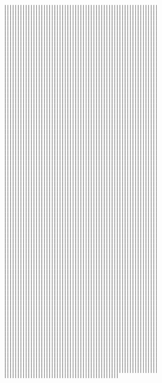 |
|
|
|
|
|
|
|
|
|
|
|
|
|
|
|
|
|
|
|
|
|
|
|
|
|
|
|
|
|
|
|
|
|
|
|
|
|
|
|
|
|
|
|
|
|
|
|
|
|
|
|
|
|
|
|
|
|
|
|
|
|
|
|
|
|
|
|
|
|
|
|
|
|
|
|
|
|
|
|
|
|
|
|
|
|
|
|
|
|
|
|
|
|
|
|
|
|
|
|
|
|
|
|
|
|
|
|
|
|
|
|
|
|
|
|
|
|
|
|
|
|
|
|
|
|
|
|
|
|
|
|
|
|
|
|
|
|
|
|
|
|
|
|
|
|
|
|
|
|
|
|
|
|
|
|
|
|
|
|
|
|
|
|
|
|
|
|
|
|
|
|
|
|
|
|
|
|
|
|
|
|
|
|
|
|
|
|
|
|
|
|
|
|
|
|
|
|
|
|
|
|
|
|
|
|
|
|
|
|
|
|
|
|
|
|
|
|
|
|
|
|
|
|
|
|
|
|
|
|
|
|
|
|
|
|
|
|
|
|
|
|
|
|
|
|
|
|
|
|
|
|
|
|
|
|
|
|
|
|
|
|
|
|
|
|
|
|
|
|
|
|
|
|
|
|
|
|
|
|
|
|
|
|
|
|
|
|
|
|
|
|
|
|
|
|
|
|
|
|
|
|
|
|
|
|
|
|
|
|
|
|
|
|
|
|
|
|
|
|
|
|
|
|
|
|
|
|
|
|
|
|
|
|
|
|
|
|
|
|
|
|
|
|
|
|
|
|
|
|
|
|
|
|
|
|
|
|
|
|
|
|
|
|
|
|
|
|
|
|
|
|
|
|
|
|
|
|
|
|
|
|
|
|
|
|
|
|
|
|
|
|
|
|
|
|
|
|
|
|
|
|
|
|
|
|
|
|
|
|
|
|
|
|
|
|
|
|
|
|
|
|
|
|
|
|
|
|
|
|
|
|
|
|
|
|
|
|
|
|
|
|
|
|
|
|
|
|
|
|
|
|
|
|
|
|
|
|
|
|
|
|
|
|
|
|
|
|
|
|
|
|
|
|
|
|
|
|
|
|
|
|
|
|
|
|
|
|
|
|
|
|
|
|
|
|
|
|
|
|
|
|
|
|
|
|
|
|
|
|
|
|
|
|
|
|
|
|
|
|
|
|
|
|
|
|
|
|
|
|
|
|
|
|
|
|
|
|
|
|
|
|
|
|
|
|
|
|
|
|
|
|
|
|
|
|
|
|
|
|
|
|
|
|
|
|
|
|
|
|
|
|
|
|
|
|
|
|
|
|
|
|
|
|
|
|
|
|
|
|
|
|
|
|
|
|
|
|
|
|
|
|
|
|
|
|
|
|
|
|
|
|
|
|
|
|
|
|
|
|
|
|
|
|
|
|
|
|
|
|
|
|
|
|
|
|
|
|
|
|
|
|
|
|
|
|
|
|
|
|
|
|
|
|
|
|
|
|
|
|
|
|
|
|
|
|
|
|
|
|
|
|
|
|
|
|
|
|
|
|
|
|
|
|
|
|
|
|
|
|
|
|
|
|
|
|
|
|
|
|
|
|
|
|
|
|
|
|
|
|
|
|
|
|
|
|
|
|
|
|
|
|
|
|
|
|
|
|
|
|
|
|
|
|
|
|
|
|
|
|
|
|
|
|
|
|
|
|
|
|
|
|
|
|
|
|
|
|
|
|
|
|
|
|
|
|
|
|
|
|
|
|
|
|
|
|
|
|
|
|
|
|
|
|
|
|
|
|
|
|
|
|
|
|
|
|
|
|
|
|
|
|
|
|
|
|
|
|
|
|
|
|
|
|
|
|
|
|
|
|
|
|
|
|
|
|
|
|
|
|
|
|
|
|
|
|
|
|
|
|
|
|
|
|
|
|
|
|
|
|
|
|
|
|
|
|
|
|
|
|
|
|
|
|
|
|
|
|
|
|
|
|
|
|
|
|
|
|
|
|
|
|
|
|
|
|
|
|
|
|
|
|
|
|
|
|
|
|
|
|
|
|
|
|
|
|
|
|
|
|
|
|
|
|
|
|
|
|
|
|
|
|
|
|
|
|
|
|
|
|
|
|
|
|
|
|
|
|
|
|
|
|
|
|
|
|
|
|
|
|
|
|
|
|
|
|
|
|
|
|
|
|
|
|
|
|
|
|
|
|
|
|
|
|
|
|
|
|
|
|
|
|
|
|
|
|
|
|
|
|
|
|
|
|
|
|
|
|
|
|
|
|
|
|
|
|
|
|
|
|
|
|
|
|
|
|
|
|
|
|
|
|
|
|
|
|
|
|
|
|
|
|
|
|
|
|
|
|
|
|
|
|
|
|
|
|
|
|
|
|
|
|
|
|
|
|
|
|
|
|
|
|
|
|
|
|
|
|
|
|
|
|
|
|
|
|
|
|
|
|
|
|
|
|
|
|
|
|
|
|
|
|
|
|
|
|
|
|
|
|
|
|
|
|
|
|
|
|
|
|
|
|
|
|
|
|
|
|
|
|
|
|
|
|
|
|
|
|
|
|
|
|
|
|
|
|
|
|
|
|
|
|
|
|
|
|
|
|
|
|
|
|
|
|
|
|
|
|
|
|
|
|
|
|
|
|
|
|
|
|
|
|
|
|
|
|
|
|
|
|
|
|
|
|
|
|
|
|
|
|
|
|
|
|
|
|
|
|
|
|
|
|
|
|
|
|
|
|
|
|
|
|
|
|
|
|
|
|
|
|
|
|
|
|
|
|
|
|
|
|
|
|
|
|
|
|
|
|
|
|
|
|
|
|
|
|
|
|
|
|
|
|
|
|
|
|
|
|
|
|
|
|
|
|
|
|
|
|
|
|
|
|
|
|
|
|
|
|
|
|
|
|
|
|
|
|
|
|
|
|
|
|
|
|
|
|
|
|
|
|
|
|
|
|
|
|
|
|
|
|
|
|
|
|
|
|
|
|
|
|
|
|
|
|
|
|
|
|
|
|
|
|
|
|
|
|
|
|
|
|
|
|
|
|
|
|
|
|
|
|
|
|
|
|
|
|
|
|
|
|
|
|
|
|
|
|
|
|
|
|
|
|
|
|
|
|
|
|
|
|
|
|
|
|
|
|
|
|
|
|
|
|
|
|
|
|
|
|
|
|
|
|
|
|
|
|
|
|
|
|
|
|
|
|
|
|
|
|
|
|
|
|
|
|
|
|
|
|
|
|
|
|
|
|
|
|
|
|
|
|
|
|
|
|
|
|
|
|
|
|
|
|
|
|
|
|
|
|
|
|
|
|
|
|
|
|
|
|
|
|
|
|
|
|
|
|
|
|
|
|
|
|
|
|
|
|
|
|
|
|
|
|
|
|
|
|
|
|
|
|
|
|
|
|
|
|
|
|
|
|
|
|
|
|
|
|
|
|
|
|
|
|
|
|
|
|
|
|
|
|
|
|
|
|
|
|
|
|
|
|
|
|
|
|
|
|
|
|
|
|
|
|
|
|
|
|
|
|
|
|
|
|
|
|
|
|
|
|
|
|
|
|
|
|
|
|
|
|
|
|
|
|
|
|
|
|
|
|
|
|
|
|
|
|
|
|
|
|
|
|
|
|
|
|
|
|
|
|
|
|
|
|
|
|
|
|
|
|
|
|
|
|
|
|
|
|
|
|
|
|
|
|
|
|
|
|
|
|
|
|
|
|
|
|
|
|
|
|
|
|
|
|
|
|
|
|
|
|
|
|
|
|
|
|
|
|
|
|
|
|
|
|
|
|
|
|
|
|
|
|
|
|
|
|
|
|
|
|
|
|
|
|
|
|
|
|
|
|
|
|
|
|
|
|
|
|
|
|
|
|
|
|
|
|
|
|
|
|
|
|
|
|
|
|
|
|
|
|
|
|
|
|
|
|
|
|
|
|
|
|
|
|
|
|
|
|
|
|
|
|
|
|
|
|
|
|
|
|
|
|
|
|
|
|
|
|
|
|
|
|
|
|
|
|
|
|
|
|
|
|
|
|
|
|
|
|
|
|
|
|
|
|
|
|
|
|
|
|
|
|
|
|
|
|
|
|
|
|
|
|
|
|
|
|
|
|
|
|
|
|
|
|
|
|
|
|
|
|
|
|
|
|
|
|
|
|
|
|
|
|
|
|
|
|
|
|
|
|
|
|
|
|
|
|
|
|
|
|
|
|
|
|
|
|
|
|
|
|
|
|
|
|
|
|
|
|
|
|
|
|
|
|
|
|
|
|
|
|
|
|
|
|
|
|
|
|
|
|
|
|
|
|
|
|
|
|
|
|
|
|
|
|
|
|
|
|
|
|
|
|
|
|
|
|
|
|
|
|
|
|
|
|
|
|
|
|
|
|
|
|
|
|
|
|
|
|
|
|
|
|
|
|
|
|
|
|
|
|
|
|
|
|
|
|
|
|
|
|
|
|
|
|
|
|
|
|
|
|
|
|
|
|
|
|
|
|
|
|
|
|
|
|
|
|
|
|
|
|
|
|
|
|
|
|
|
|
|
|
|
|
|
|
|
|
|
|
|
|
|
|
|
|
|
|
|
|
|
|
|
|
|
|
|
|
|
|
|
|
|
|
|
|
|
|
|
|
|
|
|
|
|
|
|
|
|
|
|
|
|
|
|
|
|
|
|
|
|
|
|
|
|
|
|
|
|
|
|
|
|
|
|
|
|
|
|
|
|
|
|
|
|
|
|
|
|
|
|
|
|
|
|
|
|
|
|
|
|
|
|
|
|
|
|
|
|
|
|
|
|
|
|
|
|
|
|
|
|
|
|
|
|
|
|
|
|
|
|
|
|
|
|
|
|
|
|
|
|
|
|
|
|
|
|
|
|
|
|
|
|
|
|
|
|
|
|
|
|
|
|
|
|
|
|
|
|
|
|
|
|
|
|
|
|
|
|
|
|
|
|
|
|
|
|
|
|
|
|
|
|
|
|
|
|
|
|
|
|
|
|
|
|
|
|
|
|
|
|
|
|
|
|
|
|
|
|
|
|
|
|
|
|
|
|
|
|
|
|
|
|
|
|
|
|
|
|
|
|
|
|
|
|
|
|
|
|
|
|
|
|
|
|
|
|
|
|
|
|
|
|
|
|
|
|
|
|
|
|
|
|
|
|
|
|
|
|
|
|
|
|
|
|
|
|
|
|
|
|
|
|
|
|
|
|
|
|
|
|
|
|
|
|
|
|
|
|
|
|
|
|
|
|
|
|
|
|
|
|
|
|
|
|
|
|
|
|
|
|
|
|
|
|
|
|
|
|
|
|
|
|
|
|
|
|
|
|
|
|
|
|
|
|
|
|
|
|
|
|
|
|
|
|
|
|
|
|
|
|
|
|
|
|
|
|
|
|
|
|
|
|
|
|
|
|
|
|
|
|
|
|
|
|
|
|
|
|
|
|
|
|
|
|
|
|
|
|
|
|
|
|
|
|
|
|
|
|
|
|
|
|
|
|
|
|
|
|
|
|
|
|
|
|
|
|
|
|
|
|
|
|
|
|
|
|
|
|
|
|
|
|
|
|
|
|
|
|
|
|
|
|
|
|
|
|
|
|
|
|
|
|
|
|
|
|
|
|
|
|
|
|
|
|
|
|
|
|
|
|
|
|
|
|
|
|
|
|
|
|
|
|
|
|
|
|
|
|
|
|
|
|
|
|
|
|
|
|
|
|
|
|
|
|
|
|
|
|
|
|
|
|
|
|
|
|
|
|
|
|
|
|
|
|
|
|
|
|
|
|
|
|
|
|
|
|
|
|
|
|
|
|
|
|
|
|
|
|
|
|
|
|
|
|
|
|
|
|
|
|
|
|
|
|
|
|
|
|
|
|
|
|
|
|
|
|
|
|
|
|
|
|
|
|
|
|
|
|
|
|
|
|
|
|
|
|
|
|
|
|
|
|
|
|
|
|
|
|
|
|
|
|
|
|
|
|
|
|
|
|
|
|
|
|
|
|
|
|
|
|
|
|
|
|
|
|
|
|
|
|
|
|
|
|
|
|
|
|
|
|
|
|
|
|
|
|
|
|
|
|
|
|
|
|
|
|
|
|
|
|
|
|
|
|
|
|
|
|
|
|
|
|
|
|
|
|
|
|
|
|
|
|
|
|
|
|
|
|
|
|
|
|
|
|
|
|
|
|
|
|
|
|
|
|
|
|
|
|
|
|
|
|
|
|
|
|
|
|
|
|
|
|
|
|
|
|
|
|
|
|
|
|
|
|
|
|
|
|
|
|
|
|
|
|
|
|
|
|
|
|
|
|
|
|
|
|
|
|
|
|
|
|
|
|
|
|
|
|
|
|
|
|
|
|
|
|
|
|
|
|
|
|
|
|
|
|
|
|
|
|
|
|
|
|
|
|
|
|
|
|
|
|
|
|
|
|
|
|
|
|
|
|
|
|
|
|
|
|
|
|
|
|
|
|
|
|
|
|
|
|
|
|
|
|
|
|
|
|
|
|
|
|
|
|
|
|
|
|
|
|
|
|
|
|
|
|
|
|
|
|
|
|
|
|
|
|
|
|
|
|
|
|
|
|
|
|
|
|
|
|
|
|
|
|
|
|
|
|
|
|
|
|
|
|
|
|
|
|
|
|
|
|
|
|
|
|
|
|
|
|
|
|
|
|
|
|
|
|
|
|
|
|
|
|
|
|
|
|
|
|
|
|
|
|
|
|
|
|
|
|
|
|
|
|
|
|
|
|
|
|
|
|
|
|
|
|
|
|
|
|
|
|
|
|
|
|
|
|
|
|
|
|
|
|
|
|
|
|
|
|
|
|
|
|
|
|
|
|
|
|
|
|
|
|
|
|
|
|
|
|
|
|
|
|
|
|
|
|
|
|
|
|
|
|
|
|
|
|
|
|
|
|
|
|
|
|
|
|
|
|
|
|
|
|
|
|
|
|
|
|
|
|
|
|
|
|
|
|
|
|
|
|
|
|
|
|
|
|
|
|
|
|
|
|
|
|
|
|
|
|
|
|
|
|
|
|
|
|
|
|
|
|
|
|
|
|
|
|
|
|
|
|
|
|
|
|
|
|
|
|
|
|
|
|
|
|
|
|
|
|
|
|
|
|
|
|
|
|
|
|
|
|
|
|
|
|
|
|
|
|
|
|
|
|
|
|
|
|
|
|
|
|
|
|
|
|
|
|
|
|
|
|
|
|
|
|
|
|
|
|
|
|
|
|
|
|
|
|
|
|
|
|
|
|
|
|
|
|
|
|
|
|
|
|
|
|
|
|
|
|
|
|
|
|
|
|
|
|
|
|
|
|
|
|
|
|
|
|
|
|
|
|
|
|
|
|
|
|
|
|
|
|
|
|
|
|
|
|
|
|
|
|
|
|
|
|
|
|
|
|
|
|
|
|
|
|
|
|
|
|
|
|
|
|
|
|
|
|
|
|
|
|
|
|
|
|
|
|
|
|
|
|
|
|
|
|
|
|
|
|
|
|
|
|
|
|
|
|
|
|
|
|
|
|
|
|
|
|
|
|
|
|
|
|
|
|
|
|
|
|
|
|
|
|
|
|
|
|
|
|
|
|
|
|
|
|
|
|
|
|
|
|
|
|
|
|
|
|
|
|
|
|
|
|
|
|
|
|
|
|
|
|
|
|
|
|
|
|
|
|
|
|
|
|
|
|
|
|
|
|
|
|
|
|
|
|
|
|
|
|
|
|
|
|
|
|
|
|
|
|
|
|
|
|
|
|
|
|
|
|
|
|
|
|
|
|
|
|
|
|
|
|
|
|
|
|
|
|
|
|
|
|
|
|
|
|
|
|
|
|
|
|
|
|
|
|
|
|
|
|
|
|
|
|
|
|
|
|
|
|
|
|
|
|
|
|
|
|
|
|
|
|
|
|
|
|
|
|
|
|
|
|
|
|
|
|
|
|
|
|
|
|
|
|
|
|
|
|
|
|
|
|
|
|
|
|
|
|
|
|
|
|
|
|
|
|
|
|
|
|
|
|
|
|
|
|
|
|
|
|
|
|
|
|
|
|
|
|
|
|
|
|
|
|
|
|
|
|
|
|
|
|
|
|
|
|
|
|
|
|
|
|
|
|
|
|
|
|
|
|
|
|
|
|
|
|
|
|
|
|
|
|
|
|
|
|
|
|
|
|
|
|
|
|
|
|
|
|
|
|
|
|
|
|
|
|
|
|
|
|
|
|
|
|
|
|
|
|
|
|
|
|
|
|
|
|
|
|
|
|
|
|
|
|
|
|
|
|
|
|
|
|
|
|
|
|
|
|
|
|
|
|
|
|
|
|
|
|
|
|
|
|
|
|
|
|
|
|
|
|
|
|
|
|
|
|
|
|
|
|
|
|
|
|
|
|
|
|
|
|
|
|
|
|
|
|
|
|
|
|
|
|
|
|
|
|
|
|
|
|
|
|
|
|
|
|
|
|
|
|
|
|
|
|
|
|
|
|
|
|
|
|
|
|
|
|
|
|
|
|
|
|
|
|
|
|
|
|
|
|
|
|
|
|
|
|
|
|
|
|
|
|
|
|
|
|
|
|
|
|
|
|
|
|
|
|
|
|
|
|
|
|
|
|
|
|
|
|
|
|
|
|
|
|
|
|
|
|
|
|
|
|
|
|
|
|
|
|
|
|
|
|
|
|
|
|
|
|
|
|
|
|
|
|
|
|
|
|
|
|
|
|
|
|
|
|
|
|
|
|
|
|
|
|
|
|
|
|
|
|
|
|
|
|
|
|
|
|
|
|
|
|
|
|
|
|
|
|
|
|
|
|
|
|
|
|
|
|
|
|
|
|
|
|
|
|
|
|
|
|
|
|
|
|
|
|
|
|
|
|
|
|
|
|
|
|
|
|
|
|
|
|
|
|
|
|
|
|
|
|
|
|
|
|
|
|
|
|
|
|
|
|
|
|
|
|
|
|
|
|
|
|
|
|
|
|
|
|
|
|
|
|
|
|
|
|
|
|
|
|
|
|
|
|
|
|
|
|
|
|
|
|
|
|
|
|
|
|
|
|
|
|
|
|
|
|
|
|
|
|
|
|
|
|
|
|
|
|
|
|
|
|
|
|
|
|
|
|
|
|
|
|
|
|
|
|
|
|
|
|
|
|
|
|
|
|
|
|
|
|
|
|
|
|
|
|
|
|
|
|
|
|
|
|
|
|
|
|
|
|
|
|
|
|
|
|
|
|
|
|
|
|
|
|
|
|
|
|
|
|
|
|
|
|
|
|
|
|
|
|
|
|
|
|
|
|
|
|
|
|
|
|
|
|
|
|
|
|
|
|
|
|
|
|
|
|
|
|
|
|
|
|
|
|
|
|
|
|
|
|
|
|
|
|
|
|
|
|
|
|
|
|
|
|
|
|
|
|
|
|
|
|
|
|
|
|
|
|
|
|
|
|
|
|
|
|
|
|
|
|
|
|
|
|
|
|
|
|
|
|
|
|
|
|
|
|
|
|
|
|
|
|
|
|
|
|
|
|
|
|
|
|
|
|
|
|
|
|
|
|
|
|
|
|
|
|
